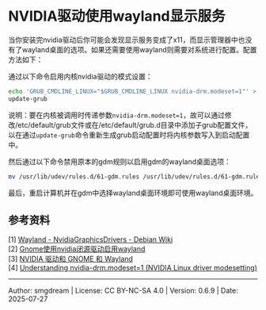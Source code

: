 # NVIDIA驱动使用wayland显示服务

当你安装完nvidia驱动后你可能会发现显示服务变成了x11，而显示管理器中也没有了wayland桌面的选项。如果还需要使用wayland则需要对系统进行配置。配置方法如下：  

通过以下命令启用内核nvidia驱动的模式设置：  
```sh
echo 'GRUB_CMDLINE_LINUX="$GRUB_CMDLINE_LINUX nvidia-drm.modeset=1"' > /etc/default/grub.d/nvidia-modeset.cfg
update-grub
```
说明：要在内核被调用时传递参数`nvidia-drm.modeset=1`，故可以通过修改/etc/default/grub文件或在/etc/default/grub.d目录中添加子grub配置文件，以在通过`update-grub`命令重新生成grub启动配置时将内核参数写入到启动配置中。  

然后通过以下命令禁用原本的gdm规则以启用gdm的wayland桌面选项：  
```sh
mv /usr/lib/udev/rules.d/61-gdm.rules /usr/lib/udev/rules.d/61-gdm.rules.bak
```
最后，重启计算机并在gdm中选择wayland桌面环境即可使用wayland桌面环境。  

## 参考资料

 \[1\] [Wayland - NvidiaGraphicsDrivers - Debian Wiki](https://wiki.debian.org/NvidiaGraphicsDrivers#Wayland)  
 \[2\] [Gnome使用nvidia闭源驱动启用wayland](https://worisur.github.io/2024/08/18/2024-08-18.Gnome%E4%BD%BF%E7%94%A8nvidia%E9%97%AD%E6%BA%90%E9%A9%B1%E5%8A%A8%E5%90%AF%E7%94%A8wayland/)  
 \[3\] [NVIDIA 驱动和 GNOME 和 Wayland](https://sh.alynx.one/posts/NVIDIA-GNOME-Wayland/)  
\[4\] [Understanding nvidia-drm.modeset=1 (NVIDIA Linux driver modesetting)](https://forums.developer.nvidia.com/t/understanding-nvidia-drm-modeset-1-nvidia-linux-driver-modesetting/204068/2)  

---
Author: smgdream | License: CC BY-NC-SA 4.0 | Version: 0.6.9 | Date: 2025-07-27
